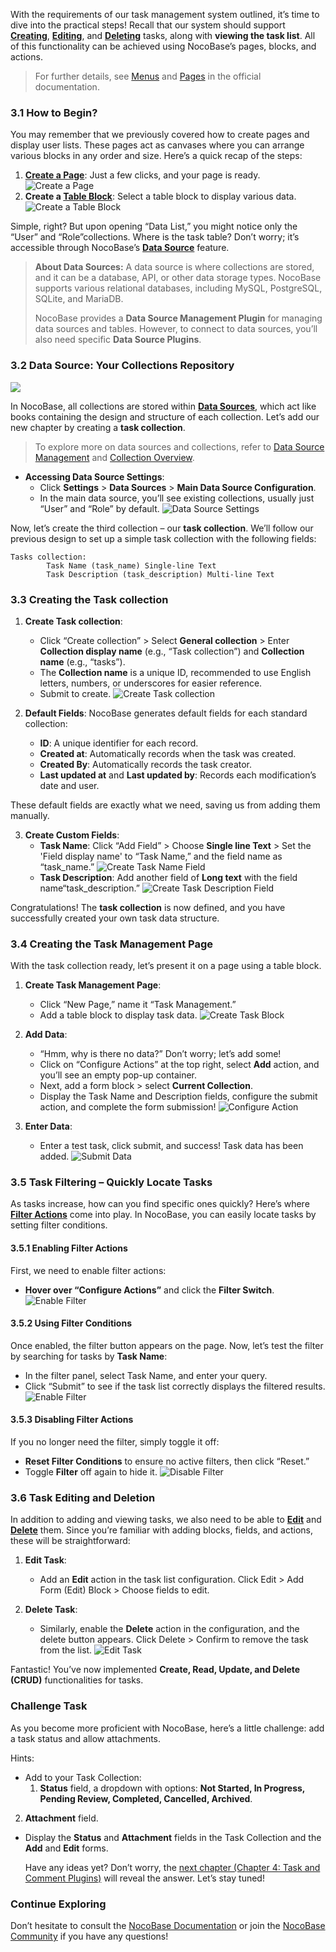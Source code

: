 With the requirements of our task management system outlined, it’s time to dive into the practical steps! Recall that our system should support **[Creating](https://docs.nocobase.com/handbook/ui/actions/types/add-new)**, **[Editing](https://docs.nocobase.com/handbook/ui/actions/types/edit)**, and **[Deleting](https://docs.nocobase.com/handbook/ui/actions/types/delete)** tasks, along with **viewing the task list**. All of this functionality can be achieved using NocoBase’s pages, blocks, and actions.

> For further details, see [Menus](https://docs.nocobase.com/handbook/ui/menus) and [Pages](https://docs.nocobase.com/handbook/ui/pages) in the official documentation.

### 3.1 How to Begin?

You may remember that we previously covered how to create pages and display user lists. These pages act as canvases where you can arrange various blocks in any order and size. Here’s a quick recap of the steps:

1. [**Create a Page**](https://docs.nocobase.com/handbook/ui/pages): Just a few clicks, and your page is ready.
   ![Create a Page](https://static-docs.nocobase.com/Solution/demov3N-1.gif)
2. **Create a [Table Block](https://docs.nocobase.com/handbook/ui/blocks/data-blocks/table)**: Select a table block to display various data.
   ![Create a Table Block](https://static-docs.nocobase.com/Solution/demov3N-2.gif)

Simple, right? But upon opening “Data List,” you might notice only the “User” and “Role”collections. Where is the task table? Don’t worry; it’s accessible through NocoBase’s [**Data Source**](https://docs.nocobase.com/handbook/data-source-manager) feature.

> **About Data Sources:** A data source is where collections are stored, and it can be a database, API, or other data storage types. NocoBase supports various relational databases, including MySQL, PostgreSQL, SQLite, and MariaDB.
>
> NocoBase provides a **Data Source Management Plugin** for managing data sources and tables. However, to connect to data sources, you’ll also need specific **Data Source Plugins**.

### 3.2 Data Source: Your Collections Repository

![](https://static-docs.nocobase.com/20241009144356.png)

In NocoBase, all collections are stored within [**Data Sources**](https://docs.nocobase.com/handbook/data-source-manager), which act like books containing the design and structure of each collection. Let’s add our new chapter by creating a **task collection**.

> To explore more on data sources and collections, refer to [Data Source Management](https://docs.nocobase.com/handbook/data-source-manager) and [Collection Overview](https://docs.nocobase.com/handbook/data-modeling/collection).

- **Accessing Data Source Settings**:
  - Click **Settings** > **Data Sources** > **Main Data Source Configuration**.
  - In the main data source, you’ll see existing collections, usually just “User” and “Role” by default.
    ![Data Source Settings](https://static-docs.nocobase.com/Solution/demov3N-3.gif)

Now, let’s create the third collection – our **task collection**. We’ll follow our previous design to set up a simple task collection with the following fields:

```
Tasks collection:
        Task Name (task_name) Single-line Text
        Task Description (task_description) Multi-line Text
```

### 3.3 Creating the Task collection

1. **Create Task collection**:

   - Click “Create collection” > Select **General collection** > Enter **Collection display name** (e.g., “Task collection”) and **Collection name** (e.g., “tasks”).
   - The **Collection name** is a unique ID, recommended to use English letters, numbers, or underscores for easier reference.
   - Submit to create.
     ![Create Task collection](https://static-docs.nocobase.com/Solution/demov3N-4.gif)
2. **Default Fields**:
   NocoBase generates default fields for each standard collection:

   - **ID**: A unique identifier for each record.
   - **Created at**: Automatically records when the task was created.
   - **Created By**: Automatically records the task creator.
   - **Last updated at** and **Last updated by**: Records each modification’s date and user.

These default fields are exactly what we need, saving us from adding them manually.

3. **Create Custom Fields**:
   - **Task Name**: Click “Add Field” > Choose **Single line Text** > Set the 'Field display name' to “Task Name,” and the field name as “task_name.”
     ![Create Task Name Field](https://static-docs.nocobase.com/Solution/demov3N-5N.gif)
   - **Task Description**: Add another field of **Long text** with the field name“task_description.”
     ![Create Task Description Field](https://static-docs.nocobase.com/Solution/demov3N-6.gif)

Congratulations! The **task collection** is now defined, and you have successfully created your own task data structure.

### 3.4 Creating the Task Management Page

With the task collection ready, let’s present it on a page using a table block.

1. **Create Task Management Page**:

   - Click “New Page,” name it “Task Management.”
   - Add a table block to display task data.
     ![Create Task Block](https://static-docs.nocobase.com/Solution/demov3N-6N.gif)
2. **Add Data**:

   - “Hmm, why is there no data?” Don’t worry; let’s add some!
   - Click on “Configure Actions” at the top right, select **Add** action, and you’ll see an empty pop-up container.
   - Next, add a form block > select **Current Collection**.
   - Display the Task Name and Description fields, configure the submit action, and complete the form submission!
     ![Configure Action](https://static-docs.nocobase.com/Solution/demov3N-7.gif)
3. **Enter Data**:

   - Enter a test task, click submit, and success! Task data has been added.
     ![Submit Data](https://static-docs.nocobase.com/Solution/demov3N-8N.gif)

### 3.5 Task Filtering – Quickly Locate Tasks

As tasks increase, how can you find specific ones quickly? Here’s where [**Filter Actions**](https://docs.nocobase.com/handbook/ui/actions/types/filter) come into play. In NocoBase, you can easily locate tasks by setting filter conditions.

#### 3.5.1 Enabling Filter Actions

First, we need to enable filter actions:

- **Hover over “Configure Actions”** and click the **Filter Switch**.
  ![Enable Filter](https://static-docs.nocobase.com/Solution/202410261147021729914422.png)

#### 3.5.2 Using Filter Conditions

Once enabled, the filter button appears on the page. Now, let’s test the filter by searching for tasks by **Task Name**:

- In the filter panel, select Task Name, and enter your query.
- Click “Submit” to see if the task list correctly displays the filtered results.
  ![Enable Filter](https://static-docs.nocobase.com/Solution/demov3N-9.gif)

#### 3.5.3 Disabling Filter Actions

If you no longer need the filter, simply toggle it off:

- **Reset Filter Conditions** to ensure no active filters, then click “Reset.”
- Toggle **Filter** off again to hide it.
  ![Disable Filter](https://static-docs.nocobase.com/Solution/demov3N-10.gif)

### 3.6 Task Editing and Deletion

In addition to adding and viewing tasks, we also need to be able to [**Edit**](https://docs.nocobase.com/handbook/ui/actions/types/edit) and [**Delete**](https://docs.nocobase.com/handbook/ui/actions/types/delete) them. Since you’re familiar with adding blocks, fields, and actions, these will be straightforward:

1. **Edit Task**:

   - Add an **Edit** action in the task list configuration. Click Edit > Add Form (Edit) Block > Choose fields to edit.
2. **Delete Task**:

   - Similarly, enable the **Delete** action in the configuration, and the delete button appears. Click Delete > Confirm to remove the task from the list.
     ![Edit Task](https://static-docs.nocobase.com/Solution/demov3N-11.gif)

Fantastic! You’ve now implemented **Create, Read, Update, and Delete (CRUD)** functionalities for tasks.

### Challenge Task

As you become more proficient with NocoBase, here’s a little challenge: add a task status and allow attachments.

Hints:

- Add to your Task Collection:
  1. **Status** field, a dropdown with options: **Not Started, In Progress, Pending Review, Completed, Cancelled, Archived**.

2. **Attachment** field.

- Display the **Status** and **Attachment** fields in the Task Collection and the **Add** and **Edit** forms.

  Have any ideas yet? Don’t worry, the [next chapter (Chapter 4: Task and Comment Plugins)](https://www.nocobase.com/en/blog/task-tutorial-plugin-use) will reveal the answer. Let’s stay tuned!

### Continue Exploring

Don’t hesitate to consult the [NocoBase Documentation](https://docs.nocobase.com/) or join the [NocoBase Community](https://forum.nocobase.com/) if you have any questions!
